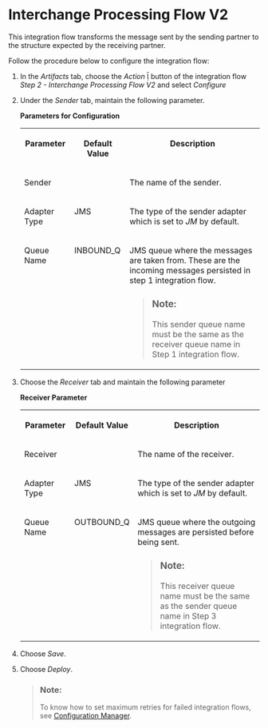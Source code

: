 <!-- loiocd26ea55a9994a4787d88202536ecf42 -->

<link rel="stylesheet" type="text/css" href="../css/sap-icons.css"/>

# Interchange Processing Flow V2

This integration flow transforms the message sent by the sending partner to the structure expected by the receiving partner.

Follow the procedure below to configure the integration flow:

1.  In the *Artifacts* tab, choose the *Action* <span class="SAP-icons-V5"></span> button of the integration flow *Step 2 - Interchange Processing Flow V2* and select *Configure*

2.  Under the *Sender* tab, maintain the following parameter.

    **Parameters for Configuration**


    <table>
    <tr>
    <th valign="top">

    Parameter
    
    </th>
    <th valign="top">

    Default Value
    
    </th>
    <th valign="top">

    Description
    
    </th>
    </tr>
    <tr>
    <td valign="top">
    
    Sender
    
    </td>
    <td valign="top">
    
     
    
    </td>
    <td valign="top">
    
    The name of the sender.
    
    </td>
    </tr>
    <tr>
    <td valign="top">
    
    Adapter Type
    
    </td>
    <td valign="top">
    
    JMS
    
    </td>
    <td valign="top">
    
    The type of the sender adapter which is set to *JM* by default.
    
    </td>
    </tr>
    <tr>
    <td valign="top">
    
    Queue Name
    
    </td>
    <td valign="top">
    
    INBOUND\_Q
    
    </td>
    <td valign="top">
    
    JMS queue where the messages are taken from. These are the incoming messages persisted in step 1 integration flow.

    > ### Note:  
    > This sender queue name must be the same as the receiver queue name in Step 1 integration flow.


    
    </td>
    </tr>
    </table>
    
3.  Choose the *Receiver* tab and maintain the following parameter

    **Receiver Parameter**


    <table>
    <tr>
    <th valign="top">

    Parameter
    
    </th>
    <th valign="top">

    Default Value
    
    </th>
    <th valign="top">

    Description
    
    </th>
    </tr>
    <tr>
    <td valign="top">
    
    Receiver
    
    </td>
    <td valign="top">
    
     
    
    </td>
    <td valign="top">
    
    The name of the receiver.
    
    </td>
    </tr>
    <tr>
    <td valign="top">
    
    Adapter Type
    
    </td>
    <td valign="top">
    
    JMS
    
    </td>
    <td valign="top">
    
    The type of the sender adapter which is set to *JM* by default.
    
    </td>
    </tr>
    <tr>
    <td valign="top">
    
    Queue Name
    
    </td>
    <td valign="top">
    
    OUTBOUND\_Q
    
    </td>
    <td valign="top">
    
    JMS queue where the outgoing messages are persisted before being sent.

    > ### Note:  
    > This receiver queue name must be the same as the sender queue name in Step 3 integration flow.


    
    </td>
    </tr>
    </table>
    
4.  Choose *Save*.
5.  Choose *Deploy*.

    > ### Note:  
    > To know how to set maximum retries for failed integration flows, see [Configuration Manager](configuration-manager-7daf06c.md).


